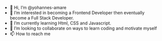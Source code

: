 - 👋 Hi, I’m @yohannes-amare
- 👀 I’m interested in becoming a Frontend Developer then eventually become a Full Stack Developer.
- 🌱 I’m currently learning Html, CSS and Javascript.
- 💞️ I’m looking to collaborate on ways to learn coding and motivate myself 
- 📫 How to reach me

<!---
yohannes-amare/yohannes-amare is a ✨ special ✨ repository because its `README.md` (this file) appears on your GitHub profile.
You can click the Preview link to take a look at your changes.
--->
